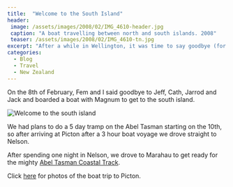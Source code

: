 ```yaml
---
title:  "Welcome to the South Island"
header:
 image: /assets/images/2008/02/IMG_4610-header.jpg
 caption: "A boat travelling between north and south islands. 2008"
 teaser: /assets/images/2008/02/IMG_4610-tn.jpg
excerpt: "After a while in Wellington, it was time to say goodbye (for now) to our relatives and move on to the South Island."
categories: 
  - Blog
  - Travel
  - New Zealand
---
```


On the 8th of February, Fem and I said goodbye to Jeff, Cath, Jarrod and Jack and boarded a boat with Magnum to get to the south island.

![Welcome to the south island](https://photos.smugmug.com/New-Zealand/Best-of-New-Zealand/i-f8CPjnP/0/4c01e8ff/X2/IMG_4601-X2.jpg)

We had plans to do a 5 day tramp on the Abel Tasman starting on the 10th, so after arriving at Picton after a 3 hour boat voyage we drove straight to Nelson.

After spending one night in Nelson, we drove to Marahau to get ready for the mighty [Abel Tasman Coastal Track](http://www.doc.govt.nz/parks-and-recreation/places-to-go/nelson-tasman/places/abel-tasman-national-park/things-to-do/tracks/abel-tasman-coast-track/).

Click [here](http://photos.mattcorr.com/New-Zealand/Boat-trip-to-Picton/i-BWt8tWQ) for photos of the boat trip to Picton.